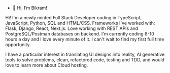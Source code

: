 - 👋 Hi, I’m Bikram!

Hi! I'm a newly minted Full Stack Developer coding in TypeScript, JavaScript, Python, SQL and HTML/CSS. Frameworks I've worked with: Flask, Django, React, Next.js. Love working with REST APIs and PostgreSQL/Postman databases on backend. I'm currently coding 8-10 hours a day and I love every minute of it. I can't wait to find my first full time opportunity.

I have a particular interest in translating UI designs into reality, AI generative tools to solve problems, clean, refactored code, testing and TDD, and would love to learn more about Cloud hosting.



